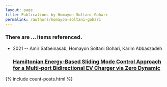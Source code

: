 ```yaml
---
layout: page
title: Publications by Homayon Soltani Gohari
permalink: /authors/homayon-soltani-gohari
---
```


<h3 id="number-posts">There are ... items referenced.</h3>
<ul class="post-list">
<li><span class='post-meta'>2021 -- Amir Safaeinasab, Homayon Soltani Gohari, Karim Abbaszadeh</span><h3><a class='post-link' href="{{ site.baseurl }}/hamiltonian-energy-based-sliding-mode-control-approach-for-a-multi-port-bidirectional-ev-charger-via-zero-dynamic">Hamiltonian Energy-Based Sliding Mode Control Approach for a Multi-port Bidirectional EV Charger via Zero Dynamic</a></h3></li>

</ul>
{% include count-posts.html %}
